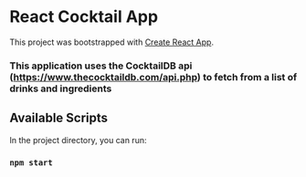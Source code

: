 # React Cocktail App

This project was bootstrapped with [Create React App](https://github.com/facebook/create-react-app).

### This application uses the CocktailDB api (https://www.thecocktaildb.com/api.php) to fetch from a list of drinks and ingredients 

## Available Scripts

In the project directory, you can run:

### `npm start`


